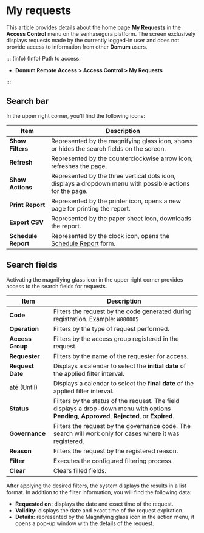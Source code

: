 # My requests

This article provides details about the home page **My Requests** in the **Access Control** menu on the senhasegura platform. The screen exclusively displays requests made by the currently logged-in user and does not provide access to information from other **Domum** users.

<!-- Fix callout -->
::: (info) (Info)
Path to access:

- **Domum Remote Access > Access Control > My Requests**

:::

## Search bar

In the upper right corner, you'll find the following icons:

<!-- Fix link -->
| Item          | Description                                                         |
|---------------|---------------------------------------------------------------------|
| **Show Filters**  | Represented by the magnifying glass icon, shows or hides the search fields on the screen. |
| **Refresh**       | Represented by the counterclockwise arrow icon, refreshes the page.  |
| **Show Actions**  | Represented by the three vertical dots icon, displays a dropdown menu with possible actions for the page. |
| **Print Report**  | Represented by the printer icon, opens a new page for printing the report. |
| **Export CSV**    | Represented by the paper sheet icon, downloads the report.           |
| **Schedule Report** | Represented by the clock icon, opens the [Schedule Report](/v3-33/docs/general-information-how-to-issue-download-and-schedule-device-reports) form.       |

## Search fields

Activating the magnifying glass icon in the upper right corner provides access to the search fields for requests.

| Item | Description |
|------|-------------|
| **Code** | Filters the request by the code generated during registration. Example: `W000005` |
| **Operation** | Filters by the type of request performed. |
| **Access Group** | Filters by the access group registered in the request. |
| **Requester** | Filters by the name of the requester for access. |
| **Request Date** | Displays a calendar to select the **initial date** of the applied filter interval. |
| até (Until) | Displays a calendar to select the **final date** of the applied filter interval. |
| **Status** | Filters by the status of the request. The field displays a drop-down menu with options **Pending**, **Approved**, **Rejected**, or **Expired**. |
| **Governance** | Filters the request by the governance code. The search will work only for cases where it was registered. |
| **Reason** | Filters the request by the registered reason. |
| **Filter**| Executes the configured filtering process. |
| **Clear**| Clears filled fields. |

After applying the desired filters, the system displays the results in a list format. In addition to the filter information, you will find the following data:

- **Requested on:** displays the date and exact time of the request.
- **Validity:** displays the date and exact time of the request expiration.
- **Details:** represented by the Magnifying glass icon in the action menu, it opens a pop-up window with the details of the request.
